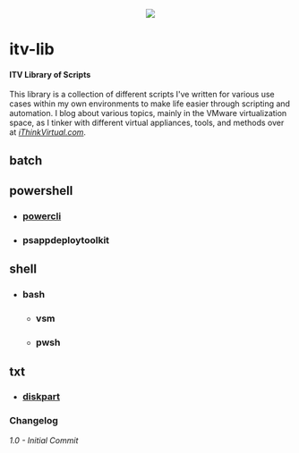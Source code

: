 <p align="center"><img src="https://raw.githubusercontent.com/virtualex-itv/itv-lib/master/ithinkvirtual.png"></p>

# itv-lib

#### ITV Library of Scripts

This library is a collection of different scripts I've written for various use cases within my own environments to make life easier through scripting and automation.  I blog about various topics, mainly in the VMware virtualization space, as I tinker with different virtual appliances, tools, and methods over at [*iThinkVirtual.com*](https://ithinkvirtual.com "Check it out!").

## batch

## powershell
* ### [powercli](https://github.com/virtualex-itv/itv-lib/tree/master/powershell/powercli)
* ### psappdeploytoolkit

## shell
* ### bash
  * ### vsm
  * ### pwsh

## txt
* ### [diskpart](https://github.com/virtualex-itv/itv-lib/tree/master/txt/diskpart)



### Changelog

*1.0 - Initial Commit*
